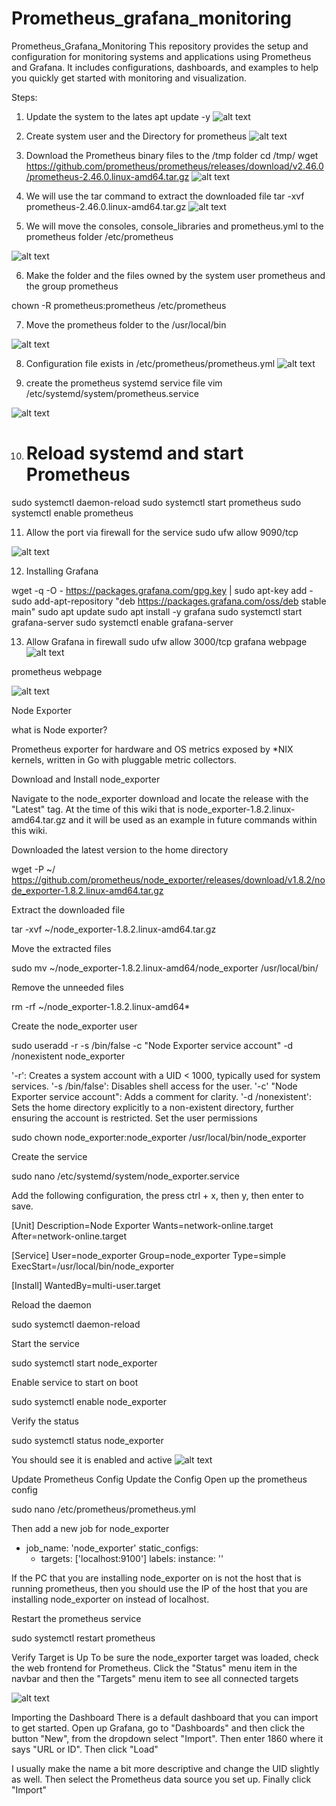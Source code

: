 # Prometheus_grafana_monitoring
Prometheus_Grafana_Monitoring This repository provides the setup and configuration for monitoring systems and applications using Prometheus and Grafana. It includes configurations, dashboards, and examples to help you quickly get started with monitoring and visualization.

Steps:

1) Update the system to the lates 
apt update -y
![alt text](image.png)

2) Create system user and the Directory for prometheus
![alt text](image-1.png)

3) Download the Prometheus binary files to the /tmp folder
cd /tmp/
wget https://github.com/prometheus/prometheus/releases/download/v2.46.0/prometheus-2.46.0.linux-amd64.tar.gz
![alt text](image-3.png)

4) We will use the tar command to extract the downloaded file
tar -xvf prometheus-2.46.0.linux-amd64.tar.gz
![alt text](image-4.png)

5) We will move the consoles, console_libraries and prometheus.yml  to the prometheus folder /etc/prometheus

![alt text](image-5.png)

6) Make the folder and the files owned by the system user prometheus and the group prometheus

chown -R prometheus:prometheus /etc/prometheus

7) Move the prometheus folder to the /usr/local/bin

![alt text](image-6.png)

8) Configuration file exists in /etc/prometheus/prometheus.yml
![alt text](image-7.png)

9) create the prometheus systemd service file 
vim /etc/systemd/system/prometheus.service

![alt text](image-8.png)

10) # Reload systemd and start Prometheus
sudo systemctl daemon-reload
sudo systemctl start prometheus
sudo systemctl enable prometheus

11) Allow the port via firewall for the service 
sudo ufw allow 9090/tcp

![alt text](image-9.png)

12)  Installing Grafana

wget -q -O - https://packages.grafana.com/gpg.key | sudo apt-key add -
sudo add-apt-repository "deb https://packages.grafana.com/oss/deb stable main"
sudo apt update
sudo apt install -y grafana
sudo systemctl start grafana-server
sudo systemctl enable grafana-server

13) Allow Grafana in firewall
sudo ufw allow 3000/tcp
grafana webpage
![alt text](image-10.png)

prometheus webpage

![alt text](image-11.png)

Node Exporter

what is Node exporter? 

Prometheus exporter for hardware and OS metrics exposed by *NIX kernels, written in Go with pluggable metric collectors.

Download and Install node_exporter

Navigate to the node_exporter download and locate the release with the "Latest" tag. At the time of this wiki that is node_exporter-1.8.2.linux-amd64.tar.gz and it will be used as an example in future commands within this wiki.

Downloaded the latest version to the home directory

wget -P ~/ https://github.com/prometheus/node_exporter/releases/download/v1.8.2/node_exporter-1.8.2.linux-amd64.tar.gz


Extract the downloaded file

tar -xvf ~/node_exporter-1.8.2.linux-amd64.tar.gz

Move the extracted files

sudo mv ~/node_exporter-1.8.2.linux-amd64/node_exporter /usr/local/bin/

Remove the unneeded files

rm -rf ~/node_exporter-1.8.2.linux-amd64*

Create the node_exporter user

sudo useradd -r -s /bin/false -c "Node Exporter service account" -d /nonexistent node_exporter

'-r': Creates a system account with a UID < 1000, typically used for system services.
'-s /bin/false': Disables shell access for the user.
'-c' "Node Exporter service account": Adds a comment for clarity.
'-d /nonexistent': Sets the home directory explicitly to a non-existent directory, further ensuring the account is restricted.
Set the user permissions

sudo chown node_exporter:node_exporter /usr/local/bin/node_exporter

Create the service

sudo nano /etc/systemd/system/node_exporter.service

Add the following configuration, the press ctrl + x, then y, then enter to save.

[Unit]
Description=Node Exporter
Wants=network-online.target
After=network-online.target

[Service]
User=node_exporter
Group=node_exporter
Type=simple
ExecStart=/usr/local/bin/node_exporter

[Install]
WantedBy=multi-user.target

Reload the daemon

sudo systemctl daemon-reload

Start the service

sudo systemctl start node_exporter

Enable service to start on boot

sudo systemctl enable node_exporter

Verify the status

sudo systemctl status node_exporter

You should see it is enabled and active
![alt text](image-12.png)

Update Prometheus Config
Update the Config
Open up the prometheus config

sudo nano /etc/prometheus/prometheus.yml

Then add a new job for node_exporter

  - job_name: 'node_exporter'
    static_configs:
      - targets: ['localhost:9100']
        labels:
          instance: '<hostname>'

If the PC that you are installing node_exporter on is not the host that is running prometheus, then you should use the IP of the host that you are installing node_exporter on instead of localhost.

Restart the prometheus service

sudo systemctl restart prometheus

Verify Target is Up
To be sure the node_exporter target was loaded, check the web frontend for Prometheus. Click the "Status" menu item in the navbar and then the "Targets" menu item to see all connected targets

![alt text](image-13.png)

Importing the Dashboard
There is a default dashboard that you can import to get started. Open up Grafana, go to "Dashboards" and then click the button "New", from the dropdown select "Import". Then enter 1860 where it says "URL or ID". Then click "Load"

I usually make the name a bit more descriptive and change the UID slightly as well. Then select the Prometheus data source you set up. Finally click "Import"